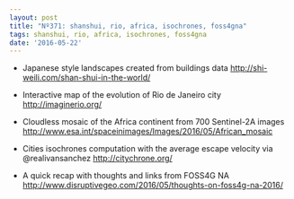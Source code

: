 ```yaml
---
layout: post
title: "Nº371: shanshui, rio, africa, isochrones, foss4gna"
tags: shanshui, rio, africa, isochrones, foss4gna
date: '2016-05-22'
---
```


* Japanese style landscapes created from buildings data
  http://shi-weili.com/shan-shui-in-the-world/

* Interactive map of the evolution of Rio de Janeiro city
  http://imaginerio.org/

* Cloudless mosaic of the Africa continent from 700 Sentinel-2A images
  http://www.esa.int/spaceinimages/Images/2016/05/African_mosaic

* Cities isochrones computation with the average escape velocity via @realivansanchez
  http://citychrone.org/

* A quick recap with thoughts and links from FOSS4G NA
  http://www.disruptivegeo.com/2016/05/thoughts-on-foss4g-na-2016/
